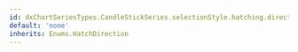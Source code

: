 ```yaml
---
id: dxChartSeriesTypes.CandleStickSeries.selectionStyle.hatching.direction
default: 'none'
inherits: Enums.HatchDirection
---
```

